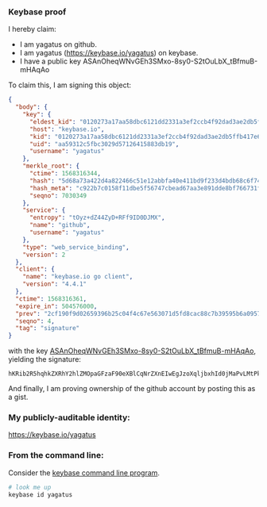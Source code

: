 ### Keybase proof

I hereby claim:

  * I am yagatus on github.
  * I am yagatus (https://keybase.io/yagatus) on keybase.
  * I have a public key ASAnOheqWNvGEh3SMxo-8sy0-S2tOuLbX_tBfmuB-mHAqAo

To claim this, I am signing this object:

```json
{
  "body": {
    "key": {
      "eldest_kid": "0120273a17aa58dbc6121dd2331a3ef2ccb4f92dad3ae2db5ffb417e6b81fa61c0a80a",
      "host": "keybase.io",
      "kid": "0120273a17aa58dbc6121dd2331a3ef2ccb4f92dad3ae2db5ffb417e6b81fa61c0a80a",
      "uid": "aa59312c5fbc3029d57126415883db19",
      "username": "yagatus"
    },
    "merkle_root": {
      "ctime": 1568316344,
      "hash": "5d68a73a422d4a822466c51e12abbfa40e411bd9f233d4bdb68c6f742c0e386b50eafbaf9f6777778102f0202ce564a2b55c27f8c61e446ca238dbdd1f17b67b",
      "hash_meta": "c922b7c0158f11dbe5f56747cbead67aa3e891dde8bf766731fe50acdc3fa2b8",
      "seqno": 7030349
    },
    "service": {
      "entropy": "tOyz+dZ44ZyD+RFf9ID0DJMX",
      "name": "github",
      "username": "yagatus"
    },
    "type": "web_service_binding",
    "version": 2
  },
  "client": {
    "name": "keybase.io go client",
    "version": "4.4.1"
  },
  "ctime": 1568316361,
  "expire_in": 504576000,
  "prev": "2cf190f9d02659396b25c04f4c67e563071d5fd8cac88c7b39595b6a0957d8ec",
  "seqno": 4,
  "tag": "signature"
}
```

with the key [ASAnOheqWNvGEh3SMxo-8sy0-S2tOuLbX_tBfmuB-mHAqAo](https://keybase.io/yagatus), yielding the signature:

```
hKRib2R5hqhkZXRhY2hlZMOpaGFzaF90eXBlCqNrZXnEIwEgJzoXqljbxhId0jMaPvLMtPktrTri21/7QX5rgfphwKgKp3BheWxvYWTESpcCBMQgLPGQ+dAmWTlrJcBPTGflYwcdX9jKyIx7OVlbaglX2OzEIIeqgUXHyzi+C0jwJ/mWFnkl4dVF9BCvbjpBdvlx6nGlAgHCo3NpZ8RANb4Dce/ybg+yejx7I8T8pQ+0x1y571pmBL7duFuiZzPX9MJReZr6zoNQ/Km4fAMjAJfXVv1wXqcCDESzb5O7BahzaWdfdHlwZSCkaGFzaIKkdHlwZQildmFsdWXEIO25w53KRrkJMAB1U4IwJbkYqZeW56/y31rpvqnfX85+o3RhZ80CAqd2ZXJzaW9uAQ==

```

And finally, I am proving ownership of the github account by posting this as a gist.

### My publicly-auditable identity:

https://keybase.io/yagatus

### From the command line:

Consider the [keybase command line program](https://keybase.io/download).

```bash
# look me up
keybase id yagatus
```
